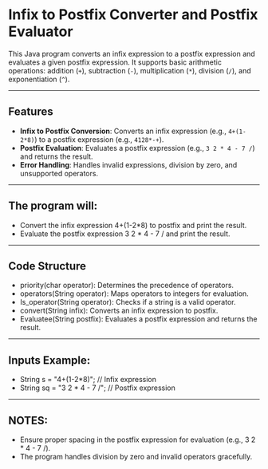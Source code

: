 # Infix to Postfix Converter and Postfix Evaluator

This Java program converts an infix expression to a postfix expression and evaluates a given postfix expression. It supports basic arithmetic operations: addition (`+`), subtraction (`-`), multiplication (`*`), division (`/`), and exponentiation (`^`).

---

## Features

- **Infix to Postfix Conversion**: Converts an infix expression (e.g., `4+(1-2*8)`) to a postfix expression (e.g., `4128*-+`).
- **Postfix Evaluation**: Evaluates a postfix expression (e.g., `3 2 * 4 - 7 /`) and returns the result.
- **Error Handling**: Handles invalid expressions, division by zero, and unsupported operators.

---

## The program will:

- Convert the infix expression 4+(1-2*8) to postfix and print the result.
- Evaluate the postfix expression 3 2 * 4 - 7 / and print the result.

---

## Code Structure

- priority(char operator): Determines the precedence of operators.
- operators(String operator): Maps operators to integers for evaluation.
- Is_operator(String operator): Checks if a string is a valid operator.
- convert(String infix): Converts an infix expression to postfix.
- Evaluatee(String postfix): Evaluates a postfix expression and returns the result.

---

## Inputs Example: 
- String s = "4+(1-2*8)"; // Infix expression
- String sq = "3 2 * 4 - 7 /"; // Postfix expression

---

## NOTES:

- Ensure proper spacing in the postfix expression for evaluation (e.g., 3 2 * 4 - 7 /).
- The program handles division by zero and invalid operators gracefully.

















